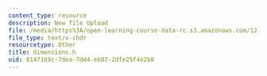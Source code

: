 ```yaml
---
content_type: resource
description: New file Upload
file: /media/https%3A/open-learning-course-data-rc.s3.amazonaws.com/12-811-tropical-meteorology-spring-2011/0147169c7dea7dd4eb072dfe25f4e2b8_dimensions.h
file_type: text/x-chdr
resourcetype: Other
title: dimensions.h
uid: 0147169c-7dea-7dd4-eb07-2dfe25f4e2b8
---
```

